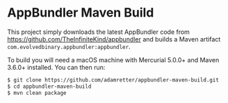 AppBundler Maven Build
======================

This project simply downloads the latest AppBundler code from https://github.com/TheInfiniteKind/appbundler
and builds a Maven artifact `com.evolvedbinary.appbundler:appbundler`.

To build you will need a macOS machine with Mercurial 5.0.0+ and Maven 3.6.0+ installed. You can then run:
```bash
$ git clone https://github.com/adamretter/appbundler-maven-build.git
$ cd appbundler-maven-build
$ mvn clean package
```
